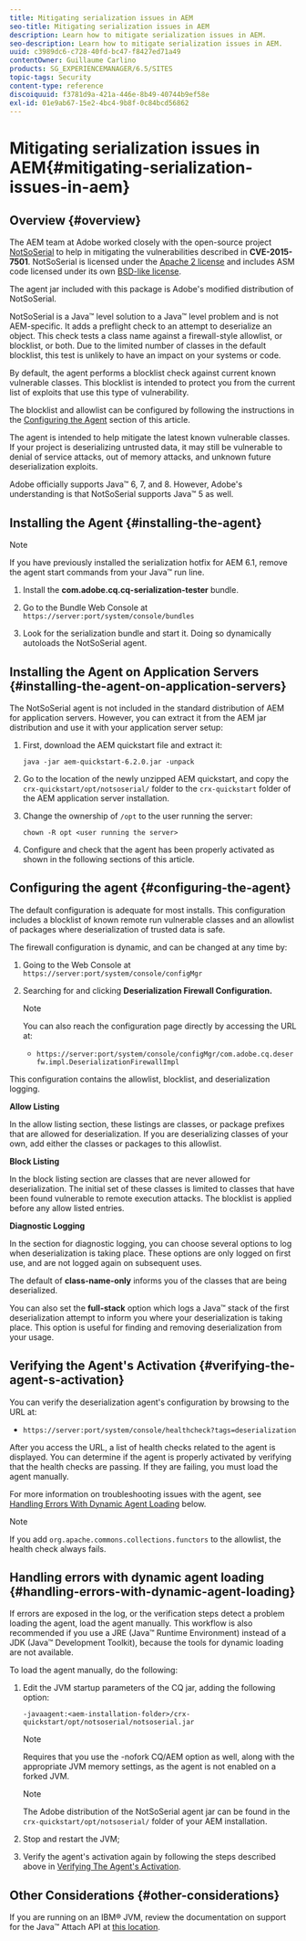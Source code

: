 ```yaml
---
title: Mitigating serialization issues in AEM
seo-title: Mitigating serialization issues in AEM
description: Learn how to mitigate serialization issues in AEM.
seo-description: Learn how to mitigate serialization issues in AEM.
uuid: c3989dc6-c728-40fd-bc47-f8427ed71a49
contentOwner: Guillaume Carlino
products: SG_EXPERIENCEMANAGER/6.5/SITES
topic-tags: Security
content-type: reference
discoiquuid: f3781d9a-421a-446e-8b49-40744b9ef58e
exl-id: 01e9ab67-15e2-4bc4-9b8f-0c84bcd56862
---
```

# Mitigating serialization issues in AEM{#mitigating-serialization-issues-in-aem}

## Overview {#overview}

The AEM team at Adobe worked closely with the open-source project [NotSoSerial](https://github.com/kantega/notsoserial) to help in mitigating the vulnerabilities described in **CVE-2015-7501**. NotSoSerial is licensed under the [Apache 2 license](https://www.apache.org/licenses/LICENSE-2.0) and includes ASM code licensed under its own [BSD-like license](https://asm.ow2.io/).

The agent jar included with this package is Adobe's modified distribution of NotSoSerial.

NotSoSerial is a Java&trade; level solution to a Java&trade; level problem and is not AEM-specific. It adds a preflight check to an attempt to deserialize an object. This check tests a class name against a firewall-style allowlist, or blocklist, or both. Due to the limited number of classes in the default blocklist, this test is unlikely to have an impact on your systems or code.

By default, the agent performs a blocklist check against current known vulnerable classes. This blocklist is intended to protect you from the current list of exploits that use this type of vulnerability.

The blocklist and allowlist can be configured by following the instructions in the [Configuring the Agent](/help/sites-administering/mitigating-serialization-issues.md#configuring-the-agent) section of this article.

The agent is intended to help mitigate the latest known vulnerable classes. If your project is deserializing untrusted data, it may still be vulnerable to denial of service attacks, out of memory attacks, and unknown future deserialization exploits.

Adobe officially supports Java&trade; 6, 7, and 8. However, Adobe's understanding is that NotSoSerial supports Java&trade; 5 as well.

## Installing the Agent {#installing-the-agent}

>[!NOTE]
>
>If you have previously installed the serialization hotfix for AEM 6.1, remove the agent start commands from your Java&trade; run line.

1. Install the **com.adobe.cq.cq-serialization-tester** bundle.

1. Go to the Bundle Web Console at `https://server:port/system/console/bundles`
1. Look for the serialization bundle and start it. Doing so dynamically autoloads the NotSoSerial agent.

## Installing the Agent on Application Servers {#installing-the-agent-on-application-servers}

The NotSoSerial agent is not included in the standard distribution of AEM for application servers. However, you can extract it from the AEM jar distribution and use it with your application server setup:

1. First, download the AEM quickstart file and extract it:

   ```shell
   java -jar aem-quickstart-6.2.0.jar -unpack
   ```

1. Go to the location of the newly unzipped AEM quickstart, and copy the `crx-quickstart/opt/notsoserial/` folder to the `crx-quickstart` folder of the AEM application server installation.

1. Change the ownership of `/opt` to the user running the server:

   ```shell
   chown -R opt <user running the server>
   ```

1. Configure and check that the agent has been properly activated as shown in the following sections of this article.

## Configuring the agent {#configuring-the-agent}

The default configuration is adequate for most installs. This configuration includes a blocklist of known remote run vulnerable classes and an allowlist of packages where deserialization of trusted data is safe.

The firewall configuration is dynamic, and can be changed at any time by:

1. Going to the Web Console at `https://server:port/system/console/configMgr`
1. Searching for and clicking **Deserialization Firewall Configuration.**

   >[!NOTE]
   >
   >You can also reach the configuration page directly by accessing the URL at:
   >
   >* `https://server:port/system/console/configMgr/com.adobe.cq.deserfw.impl.DeserializationFirewallImpl`

This configuration contains the allowlist, blocklist, and deserialization logging.

**Allow Listing**

In the allow listing section, these listings are classes, or package prefixes that are allowed for deserialization. If you are deserializing classes of your own, add either the classes or packages to this allowlist.

**Block Listing**

In the block listing section are classes that are never allowed for deserialization. The initial set of these classes is limited to classes that have been found vulnerable to remote execution attacks. The blocklist is applied before any allow listed entries.

**Diagnostic Logging**

In the section for diagnostic logging, you can choose several options to log when deserialization is taking place. These options are only logged on first use, and are not logged again on subsequent uses.

The default of **class-name-only** informs you of the classes that are being deserialized.

You can also set the **full-stack** option which logs a Java&trade; stack of the first deserialization attempt to inform you where your deserialization is taking place. This option is useful for finding and removing deserialization from your usage.

## Verifying the Agent's Activation {#verifying-the-agent-s-activation}

You can verify the deserialization agent's configuration by browsing to the URL at:

* `https://server:port/system/console/healthcheck?tags=deserialization`

After you access the URL, a list of health checks related to the agent is displayed. You can determine if the agent is properly activated by verifying that the health checks are passing. If they are failing, you must load the agent manually.

For more information on troubleshooting issues with the agent, see [Handling Errors With Dynamic Agent Loading](#handling-errors-with-dynamic-agent-loading) below.

>[!NOTE]
>
>If you add `org.apache.commons.collections.functors` to the allowlist, the health check always fails.

## Handling errors with dynamic agent loading {#handling-errors-with-dynamic-agent-loading}

If errors are exposed in the log, or the verification steps detect a problem loading the agent, load the agent manually. This workflow is also recommended if you use a JRE (Java&trade; Runtime Environment) instead of a JDK (Java&trade; Development Toolkit), because the tools for dynamic loading are not available.

To load the agent manually, do the following:

1. Edit the JVM startup parameters of the CQ jar, adding the following option:

   ```shell
   -javaagent:<aem-installation-folder>/crx-quickstart/opt/notsoserial/notsoserial.jar
   ```

   >[!NOTE]
   >
   >Requires that you use the -nofork CQ/AEM option as well, along with the appropriate JVM memory settings, as the agent is not enabled on a forked JVM.

   >[!NOTE]
   >
   >The Adobe distribution of the NotSoSerial agent jar can be found in the `crx-quickstart/opt/notsoserial/` folder of your AEM installation.

1. Stop and restart the JVM;

1. Verify the agent's activation again by following the steps described above in [Verifying The Agent's Activation](/help/sites-administering/mitigating-serialization-issues.md#verifying-the-agent-s-activation).

## Other Considerations {#other-considerations}

If you are running on an IBM&reg; JVM, review the documentation on support for the Java&trade; Attach API at [this location](https://www.ibm.com/docs/en/sdk-java-technology/8?topic=documentation-java-attach-api).
